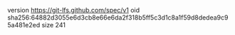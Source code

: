 version https://git-lfs.github.com/spec/v1
oid sha256:64882d3055e6d3cb8e66e6da2f318b5ff5c3d1c8a1f59d8dedea9c95a481e2ed
size 241
